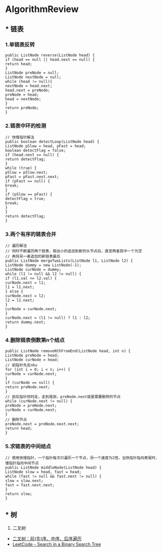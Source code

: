# AlgorithmReview

## * 链表
### 1.单链表反转 
```
public ListNode reverse(ListNode head) {
if (head == null || head.next == null) {
return head;
}
ListNode preNode = null;
ListNode nextNode = null;
while (head != null){
nextNode = head.next;
head.next = preNode;
preNode = head;
head = nextNode;
}
return preNode;
}
```
### 2.链表中环的检测
```
// 快慢指针解法
public boolean detectLoop(ListNode head) {
ListNode pSlow = head, pFast = head;
boolean detectFlag = false;
if (head.next == null) {
return detectFlag;
}
while (true) {
pSlow = pSlow.next;
pFast = pFast.next.next;
if (pFast == null) {
break;
}
if (pSlow == pFast) {
detectFlag = true;
break;
}
}
return detectFlag;
}
```
### 3.两个有序的链表合并
```
// 遍历解法
// 同时不断遍历两个链表，取出小的追加到新的头节点后，直至两者其中一个为空
// 再将另一者追加的新链表最后
public ListNode mergeTwoLists(ListNode l1, ListNode l2) {
ListNode dummy = new ListNode(-1);
ListNode curNode = dummy;
while (l1 != null && l2 != null) {
if (l1.val <= l2.val) {
curNode.next = l1;
l1 = l1.next;
} else {
curNode.next = l2;
l2 = l2.next;
}
curNode = curNode.next;
}
curNode.next = (l1 != null) ? l1 : l2;
return dummy.next;
}
```
### 4.删除链表倒数第n个结点
```
public ListNode removeNthFromEnd(ListNode head, int n) {
ListNode preNode = head;
ListNode curNode = head;
// 前指针先走nbu
for (int i = 0; i < n; i++) {
curNode = curNode.next;
}
if (curNode == null) {
return preNode.next;
}
// 前后指针同时走，走到尾部，preNode.next就是需要删除的节点
while (curNode.next != null) {
preNode = preNode.next;
curNode = curNode.next;
}
// 删除节点
preNode.next = preNode.next.next;
return head;
}
```
### 5.求链表的中间结点
```
// 使用快慢指针，一个指针每次只遍历一个节点，另一个速度为2倍，当快指针指向表尾时，慢指针指向中间节点
public ListNode middleNode(ListNode head) {
ListNode slow = head, fast = head;
while (fast != null && fast.next != null) {
slow = slow.next;
fast = fast.next.next;
}
return slow;
}
```

## * 树
1. 二叉树
* [二叉树：前(先)序、中序、后序遍历](https://github.com/Andy1994/AlgorithmReview/blob/master/%E4%BA%8C%E5%8F%89%E6%A0%91/%E4%BA%8C%E5%8F%89%E6%A0%91%EF%BC%9A%E5%89%8D(%E5%85%88)%E5%BA%8F%E3%80%81%E4%B8%AD%E5%BA%8F%E3%80%81%E5%90%8E%E5%BA%8F%E9%81%8D%E5%8E%86.md)
* [LeetCode - Search in a Binary Search Tree](https://github.com/Andy1994/AlgorithmReview/blob/master/%E4%BA%8C%E5%8F%89%E6%A0%91/LeetCode%20-%20Search%20in%20a%20Binary%20Search%20Tree.md)
